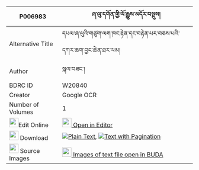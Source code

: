 |P006983|ཞ་ལུ་དགོན་གྱི་ལོ་རྒྱུས་མདོར་བསྡུས། 
| --- | --- 
|Alternative Title |དཔལ་ཞ་ལུའི་གཙུག་ལག་ཁང་རྟེན་དང་བརྟེན་པར་བཅས་པའི་དཀར་ཆག་བྱང་ཆེན་ཐར་ལམ།
|Author| སྐལ་བཟང་།
|BDRC ID | W20840
|Creator | Google OCR
|Number of Volumes| 1
|<img width="25" src="https://img.icons8.com/color/25/000000/edit-property.png">Edit Online| [<img width="25" src="https://avatars.githubusercontent.com/u/45091458?s=200&v=4"> Open in Editor](http://editor.openpecha.org/P006983)
|<img width="25" src="https://img.icons8.com/fluent/48/000000/download-2.png"/>  Download | [![](https://img.icons8.com/color/20/000000/txt.png)Plain Text](https://github.com/Openpecha/P006983/releases/download/v1/shyalu_gon_gyi_logyu_dordu_plain_P006983.zip), [![](https://img.icons8.com/color/20/000000/txt.png)Text with Pagination](https://github.com/Openpecha/P006983/releases/download/v1/shyalu_gon_gyi_logyu_dordu_pages_P006983.zip)
|<img width="25" src="https://img.icons8.com/plasticine/100/000000/pictures-folder.png"/>  Source Images | [<img width="25" src="https://library.bdrc.io/icons/BUDA-small.svg"> Images of text file open in BUDA](https://library.bdrc.io/show/bdr:W20840)